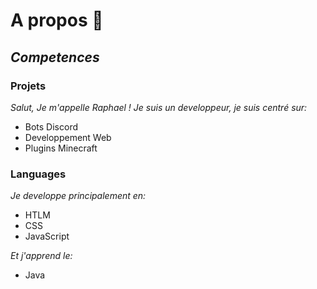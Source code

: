 # A propos 🎈

## _Competences_
### Projets

_Salut, Je m'appelle Raphael ! Je suis un developpeur, je suis centré sur:_
- Bots Discord 
- Developpement Web 
- Plugins Minecraft 

### Languages

_Je developpe principalement en:_
- HTLM
- CSS
- JavaScript 

_Et j'apprend le:_
- Java

